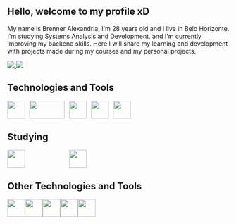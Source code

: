 ## Hello, welcome to my profile xD

<p>My name is Brenner Alexandria, I'm 28 years old and I live in Belo Horizonte. I'm studying Systems Analysis and Development, and I'm currently improving my backend skills. Here I will share my learning and development with projects made during my courses and my personal projects.<p/>

<div>
  <a href="mailto:obrenneralexandria@gmail.com">
    <img src="https://img.shields.io/badge/-Gmail-%23333?style=for-the-badge&logo=gmail&logoColor=red" target="_blank">
  </a>
  <a href="https://www.linkedin.com/in/brenner-alexandria-b73694205/" target="blank">
    <img src="https://img.shields.io/badge/-LinkedIn-%230077B5?style=for-the-badge&logo=linkedin&logoColor=white" target="_blank">
  </a>
</div>

## Technologies and Tools

<img src="https://cdn.jsdelivr.net/gh/devicons/devicon/icons/java/java-original.svg" width="40" height="40" style="margin-right: 10px;" /><img
src="https://upload.wikimedia.org/wikipedia/commons/8/87/Sql_data_base_with_logo.png"  width="80" height="40" style="margin-right: 10px;" /><img
src="https://cdn.jsdelivr.net/gh/devicons/devicon/icons/git/git-original.svg" width="40" height="40" style="margin-right: 10px;" /><img src="https://cdn.jsdelivr.net/gh/devicons/devicon/icons/github/github-original.svg" width="40" height="40" style="margin-right: 10px;" /><img
src="https://www.logo.wine/a/logo/NetBeans/NetBeans-Logo.wine.svg" width="40" height="40" style="margin-right: 10px;" />

## Studying
<img src="https://spring.io/img/spring.svg" width="40" height="40" style="margin-right: 50" /><img
src="https://www.svgrepo.com/show/349342/docker.svg" width="40" height="40" style="margin-left: 50" />

## Other Technologies and Tools
<img 
src="https://cdn.jsdelivr.net/gh/devicons/devicon/icons/html5/html5-original.svg" width="40" height="40" /><img src="https://cdn.jsdelivr.net/gh/devicons/devicon/icons/css3/css3-original.svg"  width="40" height="40" /><img src="https://cdn.jsdelivr.net/gh/devicons/devicon/icons/javascript/javascript-original.svg" width="40" height="40" /><img                                               
src="https://cdn.jsdelivr.net/gh/devicons/devicon/icons/vscode/vscode-original.svg" width="40" height="40" /><img
src="https://cdn.jsdelivr.net/gh/devicons/devicon/icons/nodejs/nodejs-original.svg" width="40" height="40" />
